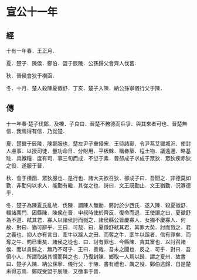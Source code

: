 # 宣公十一年
## 經

十有一年春．王正月．

夏．楚子．陳侯．鄭伯．盟于辰陵．公孫歸父會齊人伐莒．

秋．晉侯會狄于欑函．

冬．十月．楚人殺陳夏徵舒．丁亥．楚子入陳．納公孫寧儀行父于陳．

## 傳

十一年春‧楚子伐鄭．及櫟．子良曰．晉楚不務德而兵爭．與其來者可也．晉楚無信．我焉得有信．乃從楚．

夏．楚盟于辰陵．陳鄭服也．楚左尹子重侵宋．王待諸郔．令尹蒍艾獵城沂．使封人慮事．以授司徒．量功命日．分財用．平板榦．稱畚築．程土物．議遠邇．略基趾．具餱糧．度有司．事三旬而成．不愆于素．晉郤成子求成于眾狄．眾狄疾赤狄之役．遂服于晉．

秋．會于欑函．眾狄服也．是行也．諸大夫欲召狄．郤成子曰．吾聞之．非德莫如勤．非勤何以求人．能勤有繼．其從之也．詩曰．文王既勤止．文王猶勤．況寡德乎．

冬．楚子為陳夏氏亂故．伐陳．謂陳人無動．將討於少西氏．遂入陳．殺夏徵舒．轘諸栗門．因縣陳．陳侯在晉．申叔時使於齊反．復命而退．王使讓之曰．夏徵舒為不道．弒其君．寡人以諸侯討而戮之．諸侯縣公皆慶寡人．女獨不慶寡人．何故．對曰．猶可辭乎．王曰．可哉．曰．夏徵舒弒其君．其罪大矣．討而戮之．君之義也．抑人亦有言曰．牽牛以蹊人之田．而奪之牛．牽牛以蹊者．信有罪矣．而奪之牛．罰已重矣．諸侯之從也．曰．討有罪也．今縣陳．貪其富也．以討召諸侯．而以貪歸之．無乃不可乎．王曰．善哉．吾未之聞也．反之．可乎．對曰．吾儕小人．所謂取諸其懷而與之也．乃復封陳．鄉取一人焉以歸．謂之夏州．故書曰．楚子入陳．納公孫寧．儀行父．于陳．書有禮也．厲之役．鄭伯逃歸．自是楚未得志焉．鄭既受盟于辰陵．又徼事于晉．

